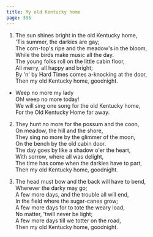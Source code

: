 ```yaml
---
title: My old Kentucky home
page: 395
---  
```



1. The sun shines bright in the old Kentucky home,  
'Tis summer, the darkies are gay;  
The corn-top's ripe and the meadow's in the bloom,  
While the birds make music all the day.  
The young folks roll on the little cabin floor,  
All merry, all happy and bright;  
By 'n' by Hard Times comes a-knocking at the door,  
Then my old Kentucky home, goodnight.  


- Weep no more my lady  
Oh! weep no more today!  
We will sing one song for the old Kentucky home,  
For the Old Kentucky Home far away.  


2. They hunt no more for the possum and the coon,  
On meadow, the hill and the shore,  
They sing no more by the glimmer of the moon,  
On the bench by the old cabin door.  
The day goes by like a shadow o'er the heart,  
With sorrow, where all was delight,  
The time has come when the darkies have to part,  
Then my old Kentucky home, goodnight.  


3. The head must bow and the back will have to bend,  
Wherever the darky may go;  
A few more days, and the trouble all will end,  
In the field where the sugar-canes grow;  
A few more days for to tote the weary load,  
No matter, 'twill never be light;  
A few more days till we totter on the road,  
Then my old Kentucky home, goodnight.  